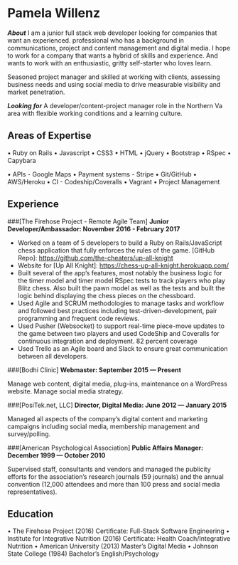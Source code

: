 Pamela Willenz
==========
***About***
I am a junior full stack web developer looking for companies that want an experienced.  professional who has a background in communications, project and content management and digital media. I hope to work for a company that wants a hybrid of skills and experience. And wants to work with an enthusiastic, gritty self-starter who loves learn.

Seasoned project manager and skilled at working with clients, assessing business needs and using social media to drive measurable visibility and market penetration. 


***Looking for***
A developer/content-project manager role in the Northern Va area with flexible working conditions and a learning culture.


Areas of Expertise 
----------

• Ruby on Rails
• Javascript
• CSS3
• HTML
• jQuery
• Bootstrap
• RSpec
• Capybara

• APIs - Google Maps
• Payment systems - Stripe
• Git/GitHub
• AWS/Heroku
• CI - Codeship/Coveralls
• Vagrant
• Project Management

Experience
----------

###[The Firehose Project - Remote Agile Team]
**Junior Developer/Ambassador: November 2016 - February 2017**

- Worked on a team of 5 developers to build a Ruby on Rails/JavaScript chess application that   fully enforces the rules of the game. [GitHub Repo]: https://github.com/the-cheaters/up-all-knight
- Website for [Up All Knight]: https://chess-up-all-knight.herokuapp.com/  
- Built several of the app’s features, most notably the business logic for the timer model and timer model RSpec tests to track players who play Blitz chess. Also built the pawn model as well as the tests and built the logic behind displaying the chess pieces on the chessboard.
- Used Agile and SCRUM methodologies to manage tasks and workflow and followed best practices including test-driven-development, pair programming and frequent code reviews.
- Used Pusher (Websocket) to support real-time piece-move updates to the game between two players and used CodeShip and Coveralls for continuous integration and deployment. 82 percent coverage
- Used Trello as an Agile board and Slack to ensure great communication between all developers.

###[Bodhi Clinic] 
**Webmaster: September 2015 &mdash; Present**

Manage web content, digital media, plug-ins, maintenance on a WordPress website. Manage social media strategy.

###[PosiTek.net, LLC] 
**Director, Digital Media: June 2012 &mdash; January 2015**

Managed all aspects of the company’s digital content and marketing campaigns including social media, membership management and survey/polling.

###[American Psychological Association] 
**Public Affairs Manager: December 1999 &mdash; October 2010**

Supervised staff, consultants and vendors and managed the publicity efforts for the association’s research journals (59 journals) and the annual convention (12,000 attendees and more than 100 press and social media representatives).  

Education
----------
• The Firehose Project    (2016)
Certificate: Full-Stack Software Engineering
• Institute for Integrative Nutrition   (2016)
Certificate: Health Coach/Integrative Nutrition
• American University   (2013)
Master’s Digital Media
• Johnson State College (1984)
Bachelor’s English/Psychology
